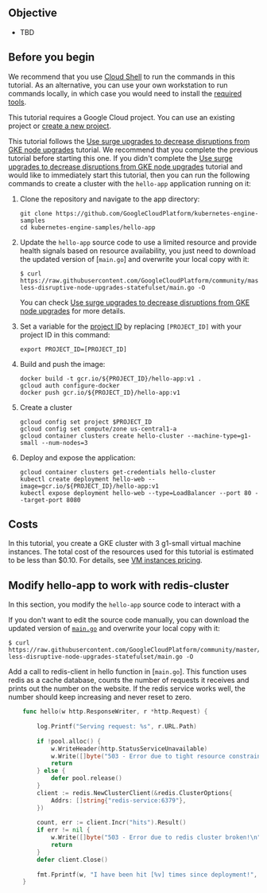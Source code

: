 ## Objective
* TBD

## Before you begin

We recommend that you use 
[Cloud Shell](https://cloud.google.com/kubernetes-engine/docs/tutorials/hello-app#option_a_use_google_cloud_shell) 
to run the commands in this tutorial. As an alternative, you can use your own workstation to run commands locally, in which
case you would need to install the
[required tools](https://cloud.google.com/kubernetes-engine/docs/tutorials/hello-app#option_b_use_command-line_tools_locally).

This tutorial requires a Google Cloud project. You can use an existing project or 
[create a new project](https://cloud.google.com/resource-manager/docs/creating-managing-projects#creating_a_project).

This tutorial follows the [Use surge upgrades to decrease disruptions from GKE node upgrades](https://cloud.google.com/community/tutorials/gke-less-disruptive-node-upgrades) tutorial.
We recommend that you complete the previous tutorial before starting this one. If you didn't complete the [Use surge upgrades to decrease disruptions from GKE node upgrades](https://cloud.google.com/community/tutorials/gke-less-disruptive-node-upgrades) tutorial and would like to immediately start this tutorial, then you can run the following commands to create a cluster with the `hello-app` application running on it:

1.  Clone the repository and navigate to the app directory:

        git clone https://github.com/GoogleCloudPlatform/kubernetes-engine-samples
        cd kubernetes-engine-samples/hello-app

1.  Update the `hello-app` source code to use a limited resource and provide health signals based on resource availability, you just need to download the updated version of
[`main.go`] and overwrite your local copy with it: 

        $ curl https://raw.githubusercontent.com/GoogleCloudPlatform/community/master/tutorials/gke-less-disruptive-node-upgrades-statefulset/main.go -O

    You can check [Use surge upgrades to decrease disruptions from GKE node upgrades](https://cloud.google.com/community/tutorials/gke-less-disruptive-node-upgrades) for more details.

1.  Set a variable for the
    [project ID](https://cloud.google.com/resource-manager/docs/creating-managing-projects#identifying_projects)
    by replacing `[PROJECT_ID]` with your project ID in this command:

        export PROJECT_ID=[PROJECT_ID]
        
1.  Build and push the image:

        docker build -t gcr.io/${PROJECT_ID}/hello-app:v1 .
        gcloud auth configure-docker
        docker push gcr.io/${PROJECT_ID}/hello-app:v1

1.  Create a cluster

        gcloud config set project $PROJECT_ID
        gcloud config set compute/zone us-central1-a
        gcloud container clusters create hello-cluster --machine-type=g1-small --num-nodes=3
	
1.  Deploy and expose the application:

        gcloud container clusters get-credentials hello-cluster
        kubectl create deployment hello-web --image=gcr.io/${PROJECT_ID}/hello-app:v1
        kubectl expose deployment hello-web --type=LoadBalancer --port 80 --target-port 8080
        
## Costs

In this tutorial, you create a GKE cluster with 3 g1-small virtual machine instances. The total cost of the resources used
for this tutorial is estimated to be less than $0.10. For details, see
[VM instances pricing](https://cloud.google.com/compute/vm-instance-pricing).

## Modify hello-app to work with redis-cluster

In this section, you modify the `hello-app` source code to interact with a 

If you don't want to edit the source code manually, you can download the updated version of
[`main.go`](https://github.com/GoogleCloudPlatform/community/blob/master/tutorials/gke-less-disruptive-node-upgrades-statefulset/main.go)
and overwrite your local copy with it:

```shell
$ curl https://raw.githubusercontent.com/GoogleCloudPlatform/community/master/tutorials/gke-less-disruptive-node-upgrades-statefulset/main.go -O
```

Add a call to redis-client in hello function in [`main.go`]. This function uses redis as a cache database, counts the number of requests it receives and prints out the number on the website. If the redis service works well, the number should keep increasing and never reset to zero. 

```go
	func hello(w http.ResponseWriter, r *http.Request) {
  
		log.Printf("Serving request: %s", r.URL.Path)
    
		if !pool.alloc() {
			w.WriteHeader(http.StatusServiceUnavailable)
			w.Write([]byte("503 - Error due to tight resource constraints in the pool!\n"))
			return
		} else {
			defer pool.release()
		}
		client := redis.NewClusterClient(&redis.ClusterOptions{
			Addrs: []string{"redis-service:6379"},
		})
    
		count, err := client.Incr("hits").Result()
		if err != nil {
			w.Write([]byte("503 - Error due to redis cluster broken!\n"))
			return
		}
        defer client.Close()
    
		fmt.Fprintf(w, "I have been hit [%v] times since deployment!", count)
	}
```

